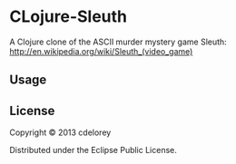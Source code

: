 # CLojure-Sleuth

A Clojure clone of the ASCII murder mystery game Sleuth:
http://en.wikipedia.org/wiki/Sleuth_(video_game)

## Usage



## License

Copyright © 2013 cdelorey

Distributed under the Eclipse Public License.

